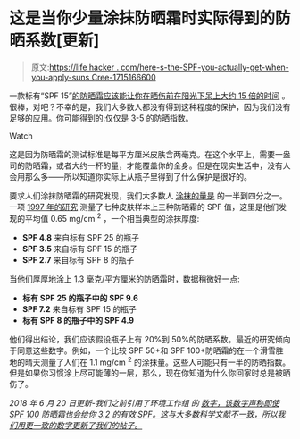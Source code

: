 # 这是当你少量涂抹防晒霜时实际得到的防晒系数[更新]

> 原文:[https://life hacker . com/here-s-the-SPF-you-actually-get-when-you-apply-suns Cree-1715166600](https://lifehacker.com/here-s-the-spf-you-actually-get-when-you-apply-sunscree-1715166600)

一款标有“SPF 15”[的防晒霜应该能让你在晒伤前在阳光下呆上大约 15 倍的时间](http://dermatology.about.com/od/glossarys/g/spf.htm) 。很棒，对吧？不幸的是，我们大多数人都没有得到这种程度的保护，因为我们没有足够的应用。你可能得到的:仅仅是 3-5 的防晒指数。

Watch

这是因为防晒霜的测试标准是每平方厘米皮肤含两毫克。在这个水平上，需要一盎司的防晒霜，或者大约一杯的量，才能覆盖你的全身。但是在现实生活中，没有人会用那么多——所以知道你实际上从瓶子里得到了什么保护是很好的。

要求人们涂抹防晒霜的研究发现，我们大多数人 [涂抹的量是](https://www.sciencedirect.com/science/article/pii/S1568461X01800624?via%3Dihub#bib13) 的一半到四分之一。一项 [1997 年的研究](https://onlinelibrary.wiley.com/doi/abs/10.1111/j.1600-0781.1997.tb00227.x) 测量了七种皮肤样本上三种防晒霜的 SPF 值，这里是他们发现的平均值 0.65 mg/cm <sup>2</sup> ，一个相当典型的涂抹厚度:

*   **SPF 4.8** 来自标有 SPF 25 的瓶子
*   **SPF 3.5** 来自标有 SPF 15 的瓶子
*   **SPF 2.7** 来自标有 SPF 8 的瓶子

当他们厚厚地涂上 1.3 毫克/平方厘米的防晒霜时，数据稍微好一点:

*   **标有 SPF 25 的瓶子中的 SPF 9.6**
*   **SPF 7.2** 来自标有 SPF 15 的瓶子
*   **标有 SPF 8 的瓶子中的 SPF 4.9**

他们得出结论，我们应该假设瓶子上有 20%到 50%的防晒系数。最近的研究倾向于同意这些数字。例如，一个比较 SPF 50+和 SPF 100+防晒霜的在一个滑雪胜地的晴天测量了人们在 1.1 mg/cm <sup>2</sup> 的涂抹量。这些人可能只有一半的防晒指数。但是如果你习惯涂上尽可能薄的一层，那么，现在你知道为什么你回家时总是被晒伤了。

*2018 年 6 月 20 日更新-我们之前引用了环境工作组* *的* [*数字，该数字声称即使 SPF 100 防晒霜也会给你 3.2 的有效 SPF。这与大多数科学文献不一致，所以我们用更一致的数字更新了我们的帖子。*](https://www.ewg.org/sunscreen/report/whats-wrong-with-high-spf/)